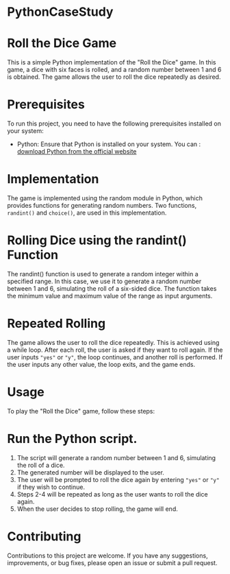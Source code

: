 # PythonCaseStudy


# Roll the Dice Game
This is a simple Python implementation of the "Roll the Dice" game. In this game, a dice with six faces is rolled, and a random number between 1 and 6 is obtained. The game allows the user to roll the dice repeatedly as desired.

# Prerequisites

To run this project, you need to have the following prerequisites installed on your system:

- Python: Ensure that Python is installed on your system. You can : <a href="https://www.python.org/downloads/">download Python from the official website</a>


# Implementation
The game is implemented using the random module in Python, which provides functions for generating random numbers. Two functions, `randint()` and `choice()`, are used in this implementation.

# Rolling Dice using the randint() Function
The randint() function is used to generate a random integer within a specified range. In this case, we use it to generate a random number between 1 and 6, simulating the roll of a six-sided dice. The function takes the minimum value and maximum value of the range as input arguments.

# Repeated Rolling
The game allows the user to roll the dice repeatedly. This is achieved using a while loop. After each roll, the user is asked if they want to roll again. If the user inputs `"yes"` or `"y"`, the loop continues, and another roll is performed. If the user inputs any other value, the loop exits, and the game ends.

# Usage
To play the "Roll the Dice" game, follow these steps:

# Run the Python script.
1. The script will generate a random number between 1 and 6, simulating the roll of a dice.
2. The generated number will be displayed to the user.
3. The user will be prompted to roll the dice again by entering `"yes"` or `"y"` if they wish to continue.
4. Steps 2-4 will be repeated as long as the user wants to roll the dice again.
5. When the user decides to stop rolling, the game will end.


# Contributing

Contributions to this project are welcome. If you have any suggestions, improvements, or bug fixes, please open an issue or submit a pull request.

